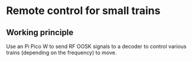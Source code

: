 # Remote control for small trains

## Working principle

Use an Pi Pico W to send RF OOSK signals to a decoder
to control various trains (depending on the frequency)
to move.
